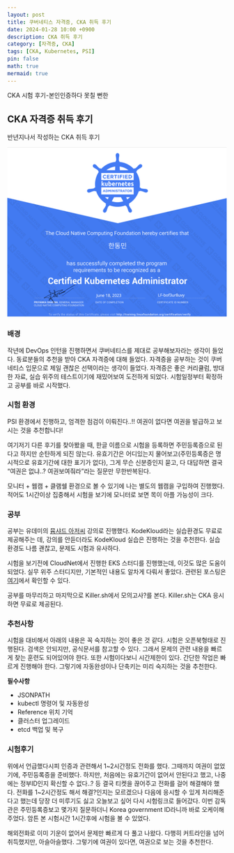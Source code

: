 ```yaml
---
layout: post
title: 쿠버네티스 자격증, CKA 취득 후기
date: 2024-01-28 10:00 +0900 
description: CKA 취득 후기
category: [자격증, CKA] 
tags: [CKA, Kubernetes, PSI] 
pin: false
math: true
mermaid: true
---
```

CKA 시험 후기-본인인증하다 못칠 뻔한
<!--more-->


## CKA 자격증 취득 후기


반년지나서 작성하는 CKA 취득 후기


![cka.png](/assets/img/post/CKA%20취득%20후기/1.png)


### 배경


작년에 DevOps 인턴을 진행하면서 쿠버네티스를 제대로 공부해보자라는 생각이 들었다. 동료분들의 추천을 받아 CKA 자격증에 대해 들었다. 자격증을 공부하는 것이 쿠버네티스 입문으로 제일 괜찮은 선택이라는 생각이 들었다. 자격증은 좋은 커리큘럼, 방대한 자료, 실습 위주의 테스트이기에 재밌어보여 도전하게 되었다. 시험일정부터 확정하고 공부를 바로 시작했다.


### 시험 환경


PSI 환경에서 진행하고, 엄격한 점검이 이뤄진다..!! 여권이 없다면 여권을 발급하고 보시는 것을 추천합니다!


여기저기 다른 후기를 찾아봤을 때, 한글 이름으로 시험을 등록하면 주민등록증으로 된다고 하지만 순탄하게 되진 않는다. 유효기간은 어디있는지 물어보고(주민등록증은 명시적으로 유효기간에 대한 표기가 없다), 그게 무슨 신분증인지 묻고, 다 대답하면 결국 “여권은 없냐..? 여권보여줘라”라는 질문만 무한반복된다.


모니터 + 웹캠 + 클램쉘 환경으로 볼 수 있기에 나는 별도의 웹캠을 구입하여 진행했다. 적어도 1시간이상 집중해서 시험을 보기에 모니터로 보면 목이 아플 가능성이 크다.


### 공부


공부는 유데미의 [뮴샤드 아저씨](https://www.udemy.com/course/certified-kubernetes-administrator-with-practice-tests/) 강의로 진행했다. KodeKloud라는 실습환경도 무료로 제공해주는 데, 강의를 안듣더라도 KodeKloud 실습은 진행하는 것을 추천한다. 실습 환경도 나름 괜찮고, 문제도 시험과 유사하다.


시험을 보기전에 CloudNet에서 진행한 EKS 스터디를 진행했는데, 이것도 많은 도움이 되었다. 실무 위주 스터디지만, 기본적인 내용도 알차게 다뤄서 좋았다. 관련된 포스팅은 [여기](https://www.handongbee.com/categories/eks/)에서 확인할 수 있다.


공부를 마무리하고 마지막으로 Killer.sh에서 모의고사?를 본다. Killer.sh는 CKA 응시하면 무료로 제공된다.


### 추천사항


시험을 대비해서 아래의 내용은 꼭 숙지하는 것이 좋은 것 같다. 시험은 오픈북형태로 진행된다. 검색은 안되지만, 공식문서를 참고할 수 있다. 그래서 문제의 관련 내용을 빠르게 찾는 훈련도 되어있어야 한다. 또한 시험이다보니 시간제한이 있다. 간단한 작업은 빠르게 진행해야 한다. 그렇기에 자동완성이나 단축키는 미리 숙지하는 것을 추천한다.


**필수사항**

- JSONPATH
- kubectl 명령어 및 자동완성
- Reference 위치 기억
- 클러스터 업그레이드
- etcd 백업 및 복구

### 시험후기


위에서 언급했다시피 인증과 관련해서 1~2시간정도 전화를 했다. 그때까지 여권이 없었기에, 주민등록증을 준비했다. 하지만, 처음에는 유효기간이 없어서 안된다고 했고, 나중에는 정부ID인지 확신할 수 없다..? 등 결국 티켓을 끊어주고 전화를 걸어 해결해야 했다. 전화를 1~2시간정도 해서 해결?인지는 모르겠으나 다음에 응시할 수 있게 처리해준다고 했는데 당장 더 미루기도 싫고 오늘보고 싶어 다시 시험링크로 들어갔다. 이번 감독관은 주민등록증보고 몇가지 질문하더니 Korea government ID라니까 바로 오케이해주었다. 암튼 본 시험시간 1시간후에 시험을 볼 수 있었다. 


해외전화로 이미 기운이 없어서 문제만 빠르게 다 풀고 나왔다. 다행히 커트라인을 넘어 취득했지만, 아슬아슬했다. 그렇기에 여권이 있다면, 여권으로 보는 것을 추천한다.


